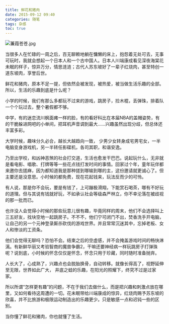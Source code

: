 ```yaml
---
title: 鲜花和猪肉
date: 2015-09-12 09:40
categories: 随笔
tags: 杂感
toc: true
---
```

![蒹葭苍苍.jpg](http://upload-images.jianshu.io/upload_images/29336-845609ef652bd897.jpg?imageMogr2/auto-orient/strip%7CimageView2/2/w/1240)

当很多人在忙碌的一周之后，百无聊赖地躺在慵懒的床上，抱怨着无处可去，无事可玩时，我就会想起一个日本人和一个古中国人。日本人川端康成看见深夜海棠花未眠的样子，惊异万分，情思涟涟；古代人苏东坡好了一辈子红烧肉，甚至特创一道东坡肉，享誉后世。

鲜花和猪肉，原本不足一提，但依然会被发现，被热爱，被当做生活乐趣的全部。所以，生活的乐趣到底是什么呢？

小学的时候，我们有那么多都玩不过来的游戏，跳房子，捡木棍，丢弹珠，排着队一个个玩过去，整个暑假都不够。

中学，有的迷恋流川枫面瘫一样的脸，有的看好科比在本届NBA的盖帽姿势，有的干脆躲进网吧的小单间，把耳机声音调到最大……兴趣虽然出现分歧，但总体还丰富多彩。

大学时候，趣味分久必合，越长大越趋向一致， 少男少女转身成宅男宅女，一半电脑变身游戏机，另一半转任影碟机，各司其职，和谐安逸。

乃至出学校，和凶神恶煞的社会打交道，生活也愈发干巴巴。说起玩什么，无非就是看电影、唱歌、打牌等等一些花点钱打发时间的事情。回家过个年，童年玩伴都来邀你去搓麻，因为都知道我是那种搓到哪输到哪的主，这份邀请就更诚心了。但主要还是没意思。小时候的都免费，现在花起钱来，玩法反而少的可怜。

有人说，那是你不会玩，要是有钱了，上可蹦极滑翔，下能赏石喝茶，哪有不好玩的道理。但与其说有钱就好玩，不如承认社会等级森严林立，你不幸沦落在被歧视的那一批而已。

也许没人会觉得小时候的那些玩意儿很有趣，毕竟同样的周末，他们不会选择叫上三五好友，找块空地一起跳房子。不不不，他们宁可闭门不出，焚香洗手开电脑，让自己的另一个元神登录厮杀砍伐的游戏世界。并且常常沉迷其中，忘掉老板、女人和惨淡的工资条。

他们会觉得无聊吗？恐怕不会。结束之后的空虚感，并不会掩盖游戏时间的畅快淋漓。有新鲜华丽又考验智商的魔兽争霸2，干嘛还要神经病一样玩跳房子打弹珠呢？说到底，小时候的怀念仅仅是怀念，怀念只用于珍藏，同时随时准备抛弃。

人长大了，心成熟了，兴趣点也会脱胎换骨，自动转移。就像长得高了，视野延伸至无限，世界如此广大， 井底之蛙的乐趣，在阳光的照耀下，终究不过是过家家。

所以所谓“怎样更有趣”的问题，不在于我们去做什么，而是把兴趣和刺激点放在哪里，又如何看待这周遭的一切。花未眠带给川端康成的惊异，红烧肉赐予苏东坡的欣喜，并不比旅游和极限运动制造出的乐趣更少。只是敏感一点和迟钝一些的区别。

当你懂了鲜花和猪肉，你也就懂了生活。
